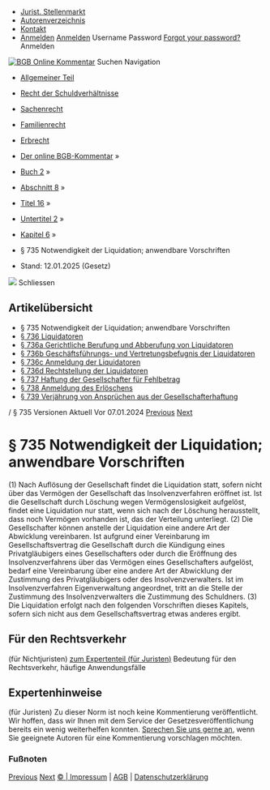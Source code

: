   * [Jurist. Stellenmarkt](https://bgb.kommentar.de/Buch-2/Abschnitt-8/Titel-16/Untertitel-2/Kapitel-6/</job-board> "Jurist. Stellenmarkt")
  * [Autorenverzeichnis](https://bgb.kommentar.de/Buch-2/Abschnitt-8/Titel-16/Untertitel-2/Kapitel-6/</Autorenverzeichnis> "Autorenverzeichnis")
  * [Kontakt](https://bgb.kommentar.de/Buch-2/Abschnitt-8/Titel-16/Untertitel-2/Kapitel-6/</Kontakt>)
  * [Anmelden](https://bgb.kommentar.de/Buch-2/Abschnitt-8/Titel-16/Untertitel-2/Kapitel-6/<#login> "show login form") [Anmelden](https://bgb.kommentar.de/Buch-2/Abschnitt-8/Titel-16/Untertitel-2/Kapitel-6/<#> "hide login form") Username Password
[Forgot your password?](https://bgb.kommentar.de/Buch-2/Abschnitt-8/Titel-16/Untertitel-2/Kapitel-6/</user/forgotpassword>) Anmelden 


[![BGB Online Kommentar](https://bgb.kommentar.de/extension/bgb/design/bgb/images/logo.png)](https://bgb.kommentar.de/Buch-2/Abschnitt-8/Titel-16/Untertitel-2/Kapitel-6/</> "BGB Online Kommentar")
Suchen
Navigation
  * [Allgemeiner Teil](https://bgb.kommentar.de/Buch-2/Abschnitt-8/Titel-16/Untertitel-2/Kapitel-6/</Buch-1>)
  * [Recht der Schuldverhältnisse](https://bgb.kommentar.de/Buch-2/Abschnitt-8/Titel-16/Untertitel-2/Kapitel-6/</Buch-2>)
  * [Sachenrecht](https://bgb.kommentar.de/Buch-2/Abschnitt-8/Titel-16/Untertitel-2/Kapitel-6/</Buch-3>)
  * [Familienrecht](https://bgb.kommentar.de/Buch-2/Abschnitt-8/Titel-16/Untertitel-2/Kapitel-6/</Buch-4>)
  * [Erbrecht](https://bgb.kommentar.de/Buch-2/Abschnitt-8/Titel-16/Untertitel-2/Kapitel-6/</Buch-5>)


  * [Der online BGB-Kommentar](https://bgb.kommentar.de/Buch-2/Abschnitt-8/Titel-16/Untertitel-2/Kapitel-6/</>) »
  * [Buch 2](https://bgb.kommentar.de/Buch-2/Abschnitt-8/Titel-16/Untertitel-2/Kapitel-6/</Buch-2>) »
  * [Abschnitt 8](https://bgb.kommentar.de/Buch-2/Abschnitt-8/Titel-16/Untertitel-2/Kapitel-6/</Buch-2/Abschnitt-8>) »
  * [Titel 16](https://bgb.kommentar.de/Buch-2/Abschnitt-8/Titel-16/Untertitel-2/Kapitel-6/</Buch-2/Abschnitt-8/Titel-16>) »
  * [Untertitel 2](https://bgb.kommentar.de/Buch-2/Abschnitt-8/Titel-16/Untertitel-2/Kapitel-6/</Buch-2/Abschnitt-8/Titel-16/Untertitel-2>) »
  * [Kapitel 6](https://bgb.kommentar.de/Buch-2/Abschnitt-8/Titel-16/Untertitel-2/Kapitel-6/</Buch-2/Abschnitt-8/Titel-16/Untertitel-2/Kapitel-6>) »
  * § 735 Notwendigkeit der Liquidation; anwendbare Vorschriften 
  * Stand: 12.01.2025 (Gesetz) 


![](https://vg01.met.vgwort.de/na/1c9909529ead4f509072c06d9081a7d5)
Schliessen 
## Artikelübersicht
  * § 735 Notwendigkeit der Liquidation; anwendbare Vorschriften 
  * [ § 736 Liquidatoren ](https://bgb.kommentar.de/Buch-2/Abschnitt-8/Titel-16/Untertitel-2/Kapitel-6/</Buch-2/Abschnitt-8/Titel-16/Untertitel-2/Kapitel-6/Liquidatoren>)
  * [ § 736a Gerichtliche Berufung und Abberufung von Liquidatoren ](https://bgb.kommentar.de/Buch-2/Abschnitt-8/Titel-16/Untertitel-2/Kapitel-6/</Buch-2/Abschnitt-8/Titel-16/Untertitel-2/Kapitel-6/Gerichtliche-Berufung-und-Abberufung-von-Liquidatoren>)
  * [ § 736b Geschäftsführungs- und Vertretungsbefugnis der Liquidatoren ](https://bgb.kommentar.de/Buch-2/Abschnitt-8/Titel-16/Untertitel-2/Kapitel-6/</Buch-2/Abschnitt-8/Titel-16/Untertitel-2/Kapitel-6/Geschaeftsfuehrungs-und-Vertretungsbefugnis-der-Liquidatoren>)
  * [ § 736c Anmeldung der Liquidatoren ](https://bgb.kommentar.de/Buch-2/Abschnitt-8/Titel-16/Untertitel-2/Kapitel-6/</Buch-2/Abschnitt-8/Titel-16/Untertitel-2/Kapitel-6/Anmeldung-der-Liquidatoren>)
  * [ § 736d Rechtstellung der Liquidatoren ](https://bgb.kommentar.de/Buch-2/Abschnitt-8/Titel-16/Untertitel-2/Kapitel-6/</Buch-2/Abschnitt-8/Titel-16/Untertitel-2/Kapitel-6/Rechtstellung-der-Liquidatoren>)
  * [ § 737 Haftung der Gesellschafter für Fehlbetrag ](https://bgb.kommentar.de/Buch-2/Abschnitt-8/Titel-16/Untertitel-2/Kapitel-6/</Buch-2/Abschnitt-8/Titel-16/Untertitel-2/Kapitel-6/Haftung-der-Gesellschafter-fuer-Fehlbetrag>)
  * [ § 738 Anmeldung des Erlöschens ](https://bgb.kommentar.de/Buch-2/Abschnitt-8/Titel-16/Untertitel-2/Kapitel-6/</Buch-2/Abschnitt-8/Titel-16/Untertitel-2/Kapitel-6/Anmeldung-des-Erloeschens>)
  * [ § 739 Verjährung von Ansprüchen aus der Gesellschafterhaftung ](https://bgb.kommentar.de/Buch-2/Abschnitt-8/Titel-16/Untertitel-2/Kapitel-6/</Buch-2/Abschnitt-8/Titel-16/Untertitel-2/Kapitel-6/Verjaehrung-von-Anspruechen-aus-der-Gesellschafterhaftung>)


/ § 735 
Versionen  Aktuell Vor 07.01.2024
[Previous](https://bgb.kommentar.de/Buch-2/Abschnitt-8/Titel-16/Untertitel-2/Kapitel-6/</Buch-2/Abschnitt-8/Titel-16/Untertitel-2/Kapitel-5/Fortsetzung-der-Gesellschaft> "§ 734 Fortsetzung der Gesellschaft") [Next](https://bgb.kommentar.de/Buch-2/Abschnitt-8/Titel-16/Untertitel-2/Kapitel-6/</Buch-2/Abschnitt-8/Titel-16/Untertitel-2/Kapitel-6/Liquidatoren> "§ 736 Liquidatoren")
# § 735 Notwendigkeit der Liquidation; anwendbare Vorschriften
(1) Nach Auflösung der Gesellschaft findet die Liquidation statt, sofern nicht über das Vermögen der Gesellschaft das Insolvenzverfahren eröffnet ist. Ist die Gesellschaft durch Löschung wegen Vermögenslosigkeit aufgelöst, findet eine Liquidation nur statt, wenn sich nach der Löschung herausstellt, dass noch Vermögen vorhanden ist, das der Verteilung unterliegt.
(2) Die Gesellschafter können anstelle der Liquidation eine andere Art der Abwicklung vereinbaren. Ist aufgrund einer Vereinbarung im Gesellschaftsvertrag die Gesellschaft durch die Kündigung eines Privatgläubigers eines Gesellschafters oder durch die Eröffnung des Insolvenzverfahrens über das Vermögen eines Gesellschafters aufgelöst, bedarf eine Vereinbarung über eine andere Art der Abwicklung der Zustimmung des Privatgläubigers oder des Insolvenzverwalters. Ist im Insolvenzverfahren Eigenverwaltung angeordnet, tritt an die Stelle der Zustimmung des Insolvenzverwalters die Zustimmung des Schuldners.
(3) Die Liquidation erfolgt nach den folgenden Vorschriften dieses Kapitels, sofern sich nicht aus dem Gesellschaftsvertrag etwas anderes ergibt.
## Für den Rechtsverkehr 
(für Nichtjuristen)
[zum Expertenteil (für Juristen)](https://bgb.kommentar.de/Buch-2/Abschnitt-8/Titel-16/Untertitel-2/Kapitel-6/<#expertenhinweise>)
Bedeutung für den Rechtsverkehr, häufige Anwendungsfälle
## Expertenhinweise
(für Juristen)
Zu dieser Norm ist noch keine Kommentierung veröffentlicht. Wir hoffen, dass wir Ihnen mit dem Service der Gesetzesveröffentlichung bereits ein wenig weiterhelfen konnten. [Sprechen Sie uns gerne an](https://bgb.kommentar.de/Buch-2/Abschnitt-8/Titel-16/Untertitel-2/Kapitel-6/</Kontakt>), wenn Sie geeignete Autoren für eine Kommentierung vorschlagen möchten. 
### Fußnoten
[Previous](https://bgb.kommentar.de/Buch-2/Abschnitt-8/Titel-16/Untertitel-2/Kapitel-6/</Buch-2/Abschnitt-8/Titel-16/Untertitel-2/Kapitel-5/Fortsetzung-der-Gesellschaft> "§ 734 Fortsetzung der Gesellschaft") [Next](https://bgb.kommentar.de/Buch-2/Abschnitt-8/Titel-16/Untertitel-2/Kapitel-6/</Buch-2/Abschnitt-8/Titel-16/Untertitel-2/Kapitel-6/Liquidatoren> "§ 736 Liquidatoren")
[© | Impressum](https://bgb.kommentar.de/Buch-2/Abschnitt-8/Titel-16/Untertitel-2/Kapitel-6/</Kontakt>) | [AGB](https://bgb.kommentar.de/Buch-2/Abschnitt-8/Titel-16/Untertitel-2/Kapitel-6/</AGB>) | [Datenschutzerklärung](https://bgb.kommentar.de/Buch-2/Abschnitt-8/Titel-16/Untertitel-2/Kapitel-6/</Datenschutzerklaerung-fuer-Leser>)
